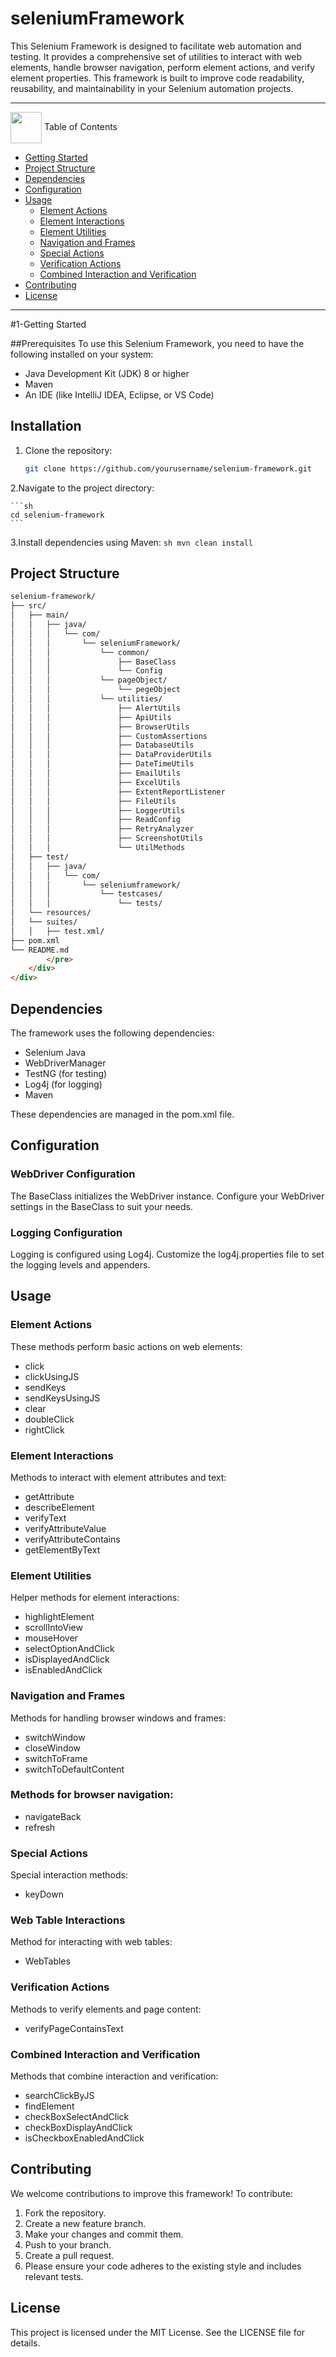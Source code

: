 # **seleniumFramework**

This Selenium Framework is designed to facilitate web automation and testing. It provides a comprehensive set of utilities to interact with web elements, handle browser navigation, perform element actions, and verify element properties. This framework is built to improve code readability, reusability, and maintainability in your Selenium automation projects.

---

<img  align= center width=50px height=50px src="https://media4.giphy.com/media/3hoLIVAJYkz6T0Ichp/giphy.gif?cid=6c09b952m4j3poopinf91rquev6qy4e8avu0bflq1e0vh4gp&ep=v1_internal_gif_by_id&rid=giphy.gif&ct=s"> <a id="table-of-contents">Table of Contents</a>
</br>
 - [Getting Started](#Getting-Started)
 - [Project Structure](#Project-Structure)
 - [Dependencies](#Dependencies)
 - [Configuration](#Configuration)
 - [Usage](#Usage)
	- [Element Actions](#Element-Actions)
	- [Element Interactions](#Element-Interactions)
	- [Element Utilities](#Element-Utilities)
	- [Navigation and Frames](#Navigation-and-Frames)
	- [Special Actions](#Special-Actions)
	- [Verification Actions](#Verification-Actions)
	- [Combined Interaction and Verification](Combined-Interaction-and-Verification)
 - [Contributing](#Contributing)
 - [License](Licenses)
 	
---

#1-Getting Started

##Prerequisites
To use this Selenium Framework, you need to have the following installed on your system:

- Java Development Kit (JDK) 8 or higher
- Maven
- An IDE (like IntelliJ IDEA, Eclipse, or VS Code)
	
## Installation

1. Clone the repository:
	
	```sh
	git clone https://github.com/yourusername/selenium-framework.git
	```
	
2.Navigate to the project directory:
	
	```sh
	cd selenium-framework
	```
	
3.Install dependencies using Maven:
	```sh
	mvn clean install
	```
	
## Project Structure

```html
selenium-framework/
├── src/
│   ├── main/
│   │   ├── java/
│   │   │   └── com/
│   │   │       └── seleniumFramework/
│   │   │           └── common/
│   │   │               ├── BaseClass
│   │   │               └── Config
│   │   │           └── pageObject/
│   │   │               └── pegeObject
│   │   │           └── utilities/
│   │   │               ├── AlertUtils
│   │   │               ├── ApiUtils
│   │   │               ├── BrowserUtils
│   │   │               ├── CustomAssertions
│   │   │               ├── DatabaseUtils
│   │   │               ├── DataProviderUtils
│   │   │               ├── DateTimeUtils
│   │   │               ├── EmailUtils
│   │   │               ├── ExcelUtils
│   │   │               ├── ExtentReportListener
│   │   │               ├── FileUtils
│   │   │               ├── LoggerUtils
│   │   │               ├── ReadConfig
│   │   │               ├── RetryAnalyzer
│   │   │               ├── ScreenshotUtils
│   │   │               └── UtilMethods
│   ├── test/
│   │   ├── java/
│   │   │   └── com/
│   │   │       └── seleniumframework/
│   │   │           └── testcases/
│   │   │               └── tests/
│   └── resources/
│   └── suites/
│   │   ├── test.xml/
├── pom.xml
└── README.md
        </pre>
    </div>
</div>
```
	
## Dependencies
The framework uses the following dependencies:

- Selenium Java
- WebDriverManager
- TestNG (for testing)
- Log4j (for logging)
- Maven	

These dependencies are managed in the pom.xml file.

## Configuration
### WebDriver Configuration
The BaseClass initializes the WebDriver instance. Configure your WebDriver settings in the BaseClass to suit your needs.

### Logging Configuration
Logging is configured using Log4j. Customize the log4j.properties file to set the logging levels and appenders.

## Usage
### Element Actions
These methods perform basic actions on web elements:

- click
- clickUsingJS
- sendKeys
- sendKeysUsingJS
- clear
- doubleClick
- rightClick

### Element Interactions
Methods to interact with element attributes and text:

- getAttribute
- describeElement
- verifyText
- verifyAttributeValue
- verifyAttributeContains
- getElementByText

### Element Utilities
Helper methods for element interactions:

- highlightElement
- scrollIntoView
- mouseHover
- selectOptionAndClick
- isDisplayedAndClick
- isEnabledAndClick

### Navigation and Frames
Methods for handling browser windows and frames:

- switchWindow
- closeWindow
- switchToFrame
- switchToDefaultContent

### Methods for browser navigation:

- navigateBack
- refresh

### Special Actions
Special interaction methods:

- keyDown

### Web Table Interactions
Method for interacting with web tables:

- WebTables

### Verification Actions
Methods to verify elements and page content:

- verifyPageContainsText

### Combined Interaction and Verification
Methods that combine interaction and verification:

- searchClickByJS
- findElement
- checkBoxSelectAndClick
- checkBoxDisplayAndClick
- isCheckboxEnabledAndClick

## Contributing
We welcome contributions to improve this framework! To contribute:

1. Fork the repository.
2. Create a new feature branch.
3. Make your changes and commit them.
4. Push to your branch.
5. Create a pull request.
6. Please ensure your code adheres to the existing style and includes relevant tests.

## License
This project is licensed under the MIT License. See the LICENSE file for details.
	
	
